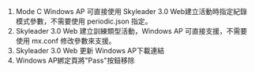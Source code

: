 1. Mode C Windows AP 可直接使用 Skyleader 3.0 Web建立活動時指定紀錄模式參數，不需要使用 periodic.json 指定。
2. Skyleader 3.0 Web 建立訓練類型活動，Windows AP 可直接支援，不需要使用 mx.conf 修改參數來支援。
3. Skyleader 3.0 Web  更新  Windows AP下載連結
4. Windows AP綁定頁將"Pass"按鈕移除